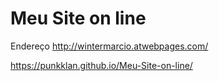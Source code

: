 # Meu Site on line
 
 
 Endereço http://wintermarcio.atwebpages.com/
 
 https://punkklan.github.io/Meu-Site-on-line/
